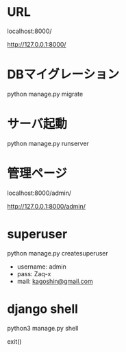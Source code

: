 # URL
localhost:8000/

http://127.0.0.1:8000/

# DBマイグレーション
python manage.py migrate

# サーバ起動
python manage.py runserver

# 管理ページ
localhost:8000/admin/

http://127.0.0.1:8000/admin/

# superuser
python manage.py createsuperuser

- username: admin
- pass: Zaq-x
- mail: kagoshin@gmail.com

# django shell
python3 manage.py shell

exit()

